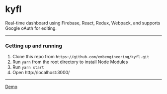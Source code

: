 # kyfl

Real-time dashboard using Firebase, React, Redux, Webpack, and supports Google oAuth for editing.

---

### Getting up and running

1. Clone this repo from `https://github.com/embengineering/kyfl.git`
2. Run `yarn` from the root directory to install Node Modules
3. Run `yarn start`
4. Open http://localhost:3000/

---

[Demo](https://embengineering.github.io/kyfl/)

